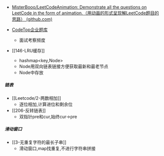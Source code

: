 - [MisterBooo/LeetCodeAnimation: Demonstrate all the questions on LeetCode in the form of animation.（用动画的形式呈现解LeetCode题目的思路） (github.com)](https://github.com/MisterBooo/LeetCodeAnimation)
- [CodeTop企业题库](https://codetop.cc/home)
	- 面试考察频度

- [[146-LRU缓存]]
	- hashmap<key,Node>
	- Node用双向链表链接方便获取最新和最老节点
	- Node中存放
##### 链表
- [[Leetcode/2-两数相加]]
	- 逐位相加,计算进位和剩余位
- [[206-反转链表]]
	- 双指针pre和cur,始终cur->pre
##### 滑动窗口
- [[3-无重复字符的最长子串]]
	- 滑动窗口,map找重复,不进行字符串拼接